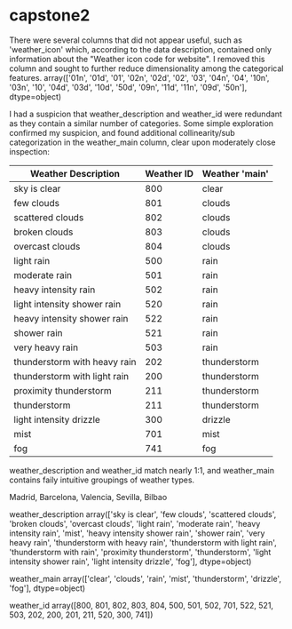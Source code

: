 # capstone2


There were several columns that did not appear useful, such as 'weather_icon' which, according to the data description, contained only information about the "Weather icon code for website".  I removed this column and sought to further reduce dimensionality among the categorical features.
array(['01n', '01d', '01', '02n', '02d', '02', '03', '04n', '04', '10n',
       '03n', '10', '04d', '03d', '10d', '50d', '09n', '11d', '11n',
       '09d', '50n'], dtype=object)


I had a suspicion that weather_description and weather_id were redundant as they contain a similar number of categories.  Some simple exploration confirmed my suspicion, and found additional collinearity/sub categorization in the weather_main column, clear upon moderately close inspection:


| Weather Description          | Weather ID | Weather 'main' |
|------------------------------|------------|----------------|
| sky is clear                 | 800        | clear          |
| few clouds                   | 801        | clouds         |
| scattered clouds             | 802        | clouds         |
| broken clouds                | 803        | clouds         |
| overcast clouds              | 804        | clouds         |
| light rain                   | 500        | rain           |
| moderate rain                | 501        | rain           |
| heavy intensity rain         | 502        | rain           |
| light intensity shower rain  | 520        | rain           |
| heavy intensity shower rain  | 522        | rain           |
| shower rain                  | 521        | rain           |
| very heavy rain              | 503        | rain           |
| thunderstorm with heavy rain | 202        | thunderstorm   |
| thunderstorm with light rain |  200       | thunderstorm   |
| proximity thunderstorm       | 211        | thunderstorm   |
| thunderstorm                 | 211        | thunderstorm   |
| light intensity drizzle      | 300        | drizzle        |
| mist                         | 701        | mist           |
| fog                          | 741        | fog            |

weather_description and weather_id match nearly 1:1, and weather_main contains faily intuitive groupings of weather types.


Madrid, Barcelona, Valencia, Sevilla, Bilbao


weather_description
array(['sky is clear', 'few clouds', 'scattered clouds', 'broken clouds',
       'overcast clouds', 'light rain', 'moderate rain',
       'heavy intensity rain', 'mist', 'heavy intensity shower rain',
       'shower rain', 'very heavy rain', 'thunderstorm with heavy rain',
       'thunderstorm with light rain', 'thunderstorm with rain',
       'proximity thunderstorm', 'thunderstorm',
       'light intensity shower rain', 'light intensity drizzle', 'fog'],
      dtype=object)

weather_main
array(['clear', 'clouds', 'rain', 'mist', 'thunderstorm', 'drizzle',
       'fog'], dtype=object)

weather_id
array([800, 801, 802, 803, 804, 500, 501, 502, 701, 522, 521, 503, 202,
       200, 201, 211, 520, 300, 741])